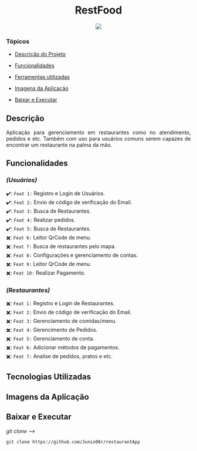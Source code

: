 <h1 align="center">RestFood</h1>

<p align="center">
<img loading="lazy" src="http://img.shields.io/static/v1?label=STATUS&message=EM%20DESENVOLVIMENTO&color=GREEN&style=for-the-badge"/>
</p>


### Tópicos

  - [Descrição do Projeto](#descrição)
  
  - [Funcionalidades](#funcionalidades)

  - [Ferramentas utilizadas](#tecnologias-utilizadas)
  
  - [Imagens da Aplicação](#imagens-da-aplicação)
  
  - [Baixar e Executar](#baixar-e-executar)
  

## Descrição

  <p align="justify">
  Aplicação para gerenciamento em restaurantes como no atendimento, pedidos e etc. 
  Também com uso para usuários comuns serem capazes de encontrar um restaurante na palma da mão.
  </p>


## Funcionalidades 

  ### *(Usuários)*

  ✔️: `Feat 1:` Registro e Login de Usuários.</br>
  ✔️: `Feat 2:` Envio de código de verificação do Email.</br>
  ✔️: `Feat 3:` Busca de Restaurantes.</br>
  ✔️: `Feat 4:` Realizar pedidos.</br>
  ✔️: `Feat 5:` Busca de Restaurantes.</br>
  ✖️: `Feat 6:` Leitor QrCode de menu.</br>
  ✖️: `Feat 7:` Busca de restaurantes pelo mapa.</br>
  ✖️: `Feat 8:` Configurações e gerenciamento de contas.</br>
  ✖️: `Feat 9:` Leitor QrCode de menu.</br>
  ✖️: `Feat 10:` Realizar Pagamento.</br>
  
  ### *(Restaurantes)*
  
  ✖️: `Feat 1:` Registro e Login de Restaurantes.</br>
  ✖️: `Feat 2:` Envio de código de verificação do Email.</br>
  ✖️: `Feat 3:` Gerenciamento de comidas/menu.</br>
  ✖️: `Feat 4:` Gerencimento de Pedidos.</br>
  ✖️: `Feat 5:` Gerenciamento de conta.</br>
  ✖️: `Feat 6:` Adicionar métodos de pagamentos.</br>
  ✖️: `Feat 7:` Analise de pedidos, pratos e etc.</br>


## Tecnologias Utilizadas


## Imagens da Aplicação


## Baixar e Executar

*git clone -->*

<pre><code class="hljs language-shell">git clone https://github.com/Junio00r/restaurantApp</code></pre>


